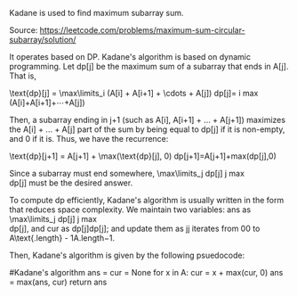Kadane is used to find maximum subarray sum.

Source: https://leetcode.com/problems/maximum-sum-circular-subarray/solution/

It operates based on DP.
Kadane's algorithm is based on dynamic programming. Let dp[j] be the maximum sum of a subarray that ends in A[j]. That is,

\text{dp}[j] = \max\limits_i (A[i] + A[i+1] + \cdots + A[j])
dp[j]= 
i
max
​	
 (A[i]+A[i+1]+⋯+A[j])

Then, a subarray ending in j+1 (such as A[i], A[i+1] + ... + A[j+1]) maximizes the A[i] + ... + A[j] part of the sum by being equal to dp[j] if it is non-empty, and 0 if it is. Thus, we have the recurrence:

\text{dp}[j+1] = A[j+1] + \max(\text{dp}[j], 0)
dp[j+1]=A[j+1]+max(dp[j],0)

Since a subarray must end somewhere, \max\limits_j dp[j] 
j
max
​	
 dp[j] must be the desired answer.

To compute dp efficiently, Kadane's algorithm is usually written in the form that reduces space complexity. We maintain two variables: ans as \max\limits_j dp[j] 
j
max
​	
 dp[j], and cur as dp[j]dp[j]; and update them as jj iterates from 00 to A\text{.length} - 1A.length−1.

Then, Kadane's algorithm is given by the following psuedocode:

#Kadane's algorithm
ans = cur = None
for x in A:
    cur = x + max(cur, 0)
    ans = max(ans, cur)
return ans